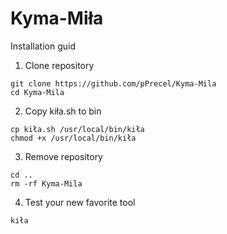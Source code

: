 # Kyma-Miła

Installation guid

1. Clone repository
```
git clone https://github.com/pPrecel/Kyma-Mila
cd Kyma-Mila
```
2. Copy kiła.sh to bin 
```
cp kiła.sh /usr/local/bin/kiła
chmod +x /usr/local/bin/kiła
```
3. Remove repository
```
cd ..
rm -rf Kyma-Mila
```
4. Test your new favorite tool
```
kiła
```